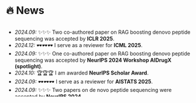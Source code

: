 <br/>

# 🔥 News


<div style="max-height: 200px; overflow-y: auto;">
<ul>
  <li><em>2024.09:</em> ✨✨✨ Two co-authored paper on RAG boosting denovo peptide sequencing was accepted by <strong>ICLR 2025</strong>.</li>
  <li><em>2024.12:</em> 🕶️🕶️🕶️ I serve as a reviewer for <strong>ICML 2025</strong>.</li>  
  <li><em>2024.09:</em> ✨✨✨ One co-authored paper on RAG boosting denovo peptide sequencing was accepted by <strong>NeurIPS 2024 Workshop AIDrugX (spotlight)</strong>.</li>
  <li><em>2024.10:</em> 🏆🏆🏆 I am awarded <strong>NeurIPS Scholar Award</strong>. </li>
  <li><em>2024.09:</em> 🕶️🕶️🕶️ I serve as a reviewer for <strong>AISTATS 2025</strong>.</li>    
  <li><em>2024.09:</em> ✨✨✨ Two papers on de novo peptide sequencing were accepted by <strong>NeurIPS 2024</strong>.</li>
  <li><em>2024.09:</em> ✨✨✨ One paper on deep GNN was accepted by <strong>NeurIPS 2024</strong>.</li>
  <li><em>2024.08:</em> 🕶️🕶️🕶️ I serve as a reviewer for <strong>ICLR 2025</strong>.</li>
  <li><em>2024.05:</em> 🕶️🕶️🕶️ I serve as a reviewer for <strong>NeurIPS 2024</strong>.</li>
  <li><em>2024.06:</em> 🎓🎓🎓 I obtained a Bachelor of Science degree from <strong>Jilin University</strong>.</li>
  <li><em>2023.12:</em> 🏆🏆🏆 I received the <strong>Wang Xianghao Scholarship</strong> (王湘浩奖学金). </li>
</ul>
</div>

<br/>